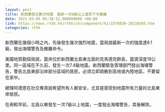 ```yaml
---
layout: post
title: 新西蘭發生數次地震　最新一次8級以上當局下令撤離
date: 2021-03-05 05:38:52.000000000 +08:00
link: https://news.rthk.hk/rthk/ch/component/k2/1578830-20210305.htm
categories: rthk
---
```


新西蘭在幾個小時之內，先後發生幾次強烈地震，當局說最新一次的強度達8.1級，發出海嘯警告及撤離命令。

美國地質勘探局說，震央位於新西蘭北島東北面的克馬德克群島，震源深度19公里。同一區域在不久前，發生一次7.4級地震。新西蘭緊急管理部門發出海嘯警告，警告北島東部沿岸部分區域的居民，必須立即疏散到高地或內陸地區，不要留在家中。

總理阿德恩在社交專頁說希望所有人都安全，尤其是感受到地震所有力量的北島東岸居民。

在再較早前，北島以東發生一次7級以上地震，一度發出海嘯警告，其後解除。
